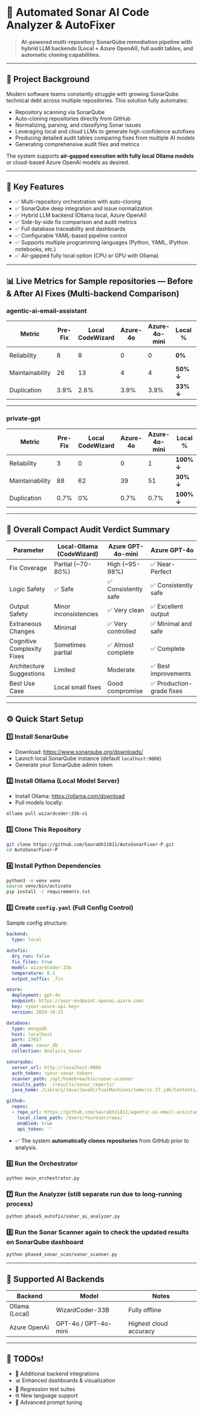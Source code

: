 
# 🔧 Automated Sonar AI Code Analyzer & AutoFixer

> **AI-powered multi-repository SonarQube remediation pipeline with hybrid LLM backends (Local + Azure OpenAI), full audit tables, and automatic cloning capabilities.**

---

## 🚀 Project Background

Modern software teams constantly struggle with growing SonarQube technical debt across multiple repositories. This solution fully automates:

- Repository scanning via SonarQube
- Auto-cloning repositories directly from GitHub
- Normalizing, parsing, and classifying Sonar issues
- Leveraging local and cloud LLMs to generate high-confidence autofixes
- Producing detailed audit tables comparing fixes from multiple AI models
- Generating comprehensive audit files and metrics

The system supports **air-gapped execution with fully local Ollama models** or cloud-based Azure OpenAI models as desired.

---

## 🎯 Key Features

- ✅ Multi-repository orchestration with auto-cloning
- ✅ SonarQube deep integration and issue normalization
- ✅ Hybrid LLM backend (Ollama local, Azure OpenAI)
- ✅ Side-by-side fix comparison and audit metrics
- ✅ Full database traceability and dashboards
- ✅ Configurable YAML-based pipeline control
- ✅ Supports multiple programming languages (Python, YAML, IPython notebooks, etc.)
- ✅ Air-gapped fully local option (CPU or GPU with Ollama)

---

## 📊 Live Metrics for Sample repositories — Before & After AI Fixes (Multi-backend Comparison)

### **agentic-ai-email-assistant**

| Metric | Pre-Fix | Local CodeWizard | Azure-4o | Azure-4o-mini | Local % | Azure-4o % | Azure-4o-mini % |
|--------|---------|-----------------|----------|---------------|---------|------------|------------------|
| Reliability | 8 | 8 | 0 | 0 | **0%** | **100% ↓** | **100% ↓** |
| Maintainability | 26 | 13 | 4 | 4 | **50% ↓** | **85% ↓** | **85% ↓** |
| Duplication | 3.9% | 2.6% | 3.9% | 3.9% | **33% ↓** | **0%** | **0%** |

---

### **private-gpt**

| Metric | Pre-Fix | Local CodeWizard | Azure-4o | Azure-4o-mini | Local % | Azure-4o % | Azure-4o-mini % |
|--------|---------|-----------------|----------|---------------|---------|------------|------------------|
| Reliability | 3 | 0 | 0 | 1 | **100% ↓** | **100% ↓** | **0%** |
| Maintainability | 88 | 62 | 39 | 51 | **30% ↓** | **56% ↓** | **42% ↓** |
| Duplication | 0.7% | 0% | 0.7% | 0.7% | **100% ↓** | **0% ↓** | **0% ↓** |

---

## 🔎 Overall Compact Audit Verdict Summary

| Parameter | Local-Ollama (CodeWizard) | Azure GPT-4o-mini | Azure GPT-4o |
|-----------|------------------------|--------------------|--------------|
| Fix Coverage | Partial (~70-80%) | High (~95-98%) | ✅ Near-Perfect |
| Logic Safety | ✅ Safe | ✅ Consistently safe | ✅ Consistently safe |
| Output Safety | Minor inconsistencies | ✅ Very clean | ✅ Excellent output |
| Extraneous Changes | Minimal | ✅ Very controlled | ✅ Minimal and safe |
| Cognitive Complexity Fixes | Sometimes partial | ✅ Almost complete | ✅ Complete |
| Architecture Suggestions | Limited | Moderate | ✅ Best improvements |
| Best Use Case | Local small fixes | Good compromise | ✅ Production-grade fixes |

---

## ⚙ Quick Start Setup

### 1️⃣ Install SonarQube

- Download: https://www.sonarqube.org/downloads/
- Launch local SonarQube instance (default `localhost:9000`)
- Generate your SonarQube admin token

### 2️⃣ Install Ollama (Local Model Server)

- Install Ollama: https://ollama.com/download
- Pull models locally:

```bash
ollama pull wizardcoder:33b-v1
```

### 3️⃣ Clone This Repository

```bash
git clone https://github.com/Saurabh11811/AutoSonarFixer-P.git
cd AutoSonarFixer-P
```

### 4️⃣ Install Python Dependencies

```bash
python3 -m venv venv
source venv/bin/activate
pip install -r requirements.txt
```

### 5️⃣ Create `config.yaml` (Full Config Control)

Sample config structure:

```yaml
backend:
  type: local

autofix:
  dry_run: false
  fix_files: true
  model: wizardcoder:33b
  temperature: 0.1
  output_suffix: _fix

azure:
  deployment: gpt-4o
  endpoint: https://your-endpoint.openai.azure.com/
  key: <your-azure-api-key>
  version: 2024-10-21

database:
  type: mongodb
  host: localhost
  port: 27017
  db_name: sonar_db
  collection: Analysis_Sonar

sonarqube:
  server_url: http://localhost:9000
  auth_token: <your-sonar-token>
  scanner_path: /opt/homebrew/bin/sonar-scanner
  results_path: ./results/sonar_reports/
  java_home: /Library/Java/JavaVirtualMachines/temurin-17.jdk/Contents/Home

github:
  repos:
  - repo_url: https://github.com/Saurabh11811/agentic-ai-email-assistant
    local_clone_path: /Users/YourUser/repo/
    enabled: true
    api_token: ''
```

- ✅ The system **automatically clones repositories** from GitHub prior to analysis.

### 6️⃣ Run the Orchestrator

```bash
python main_orchestrator.py
```

### 7️⃣ Run the Analyzer (still separate run due to long-running process)

```bash
python phase5_autofix/sonar_ai_analyzer.py
```

### 8️⃣ Run the Sonar Scanner again to check the updated results on SonarQube dashboard

```bash
python phase4_sonar_scan/sonar_scanner.py
```


---

## 🔬 Supported AI Backends

| Backend | Model | Notes |
|---------|--------|--------|
| Ollama (Local) | WizardCoder-33B | Fully offline |
| Azure OpenAI | GPT-4o / GPT-4o-mini | Highest cloud accuracy |

---


## 🤝 TODOs!

- 🔧 Additional backend integrations
- 📊 Enhanced dashboards & visualization
- 🧪 Regression test suites
- 🌐 New language support
- 🔬 Advanced prompt tuning



